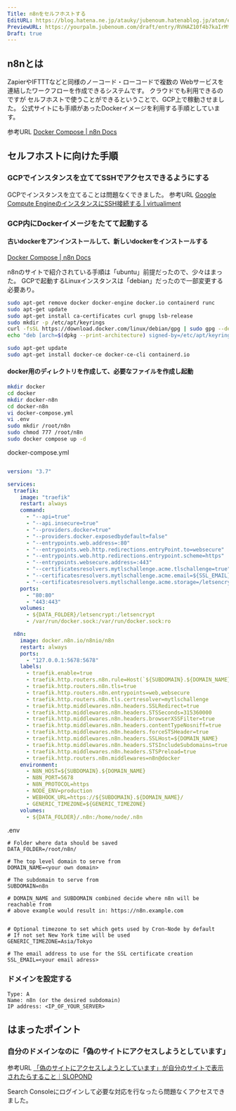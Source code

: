 ```yaml
---
Title: n8nをセルフホストする
EditURL: https://blog.hatena.ne.jp/atauky/jubenoum.hatenablog.jp/atom/entry/6801883189059873775
PreviewURL: https://yourpalm.jubenoum.com/draft/entry/RVHAZ10f4b7kaIrMtLWYo-QxcSE
Draft: true
---
```


## n8nとは

ZapierやIFTTTなどと同様のノーコード・ローコードで複数の
Webサービスを連結したワークフローを作成できるシステムです。
クラウドでも利用できるのですが
セルフホストで使うことができるということで、GCP上で稼動させました。
公式サイトにも手順があったDockerイメージを利用する手順としています。

参考URL
[Docker Compose \| n8n Docs](https://docs.n8n.io/hosting/installation/server-setups/docker-compose/#5-create-docker-compose-file)

## セルフホストに向けた手順

### GCPでインスタンスを立ててSSHでアクセスできるようにする

GCPでインスタンスを立てることは問題なくできました。
参考URL
[Google Compute EngineのインスタンスにSSH接続する \| virtualiment](https://virment.com/how-to-ssh-to-google-compute-engine-instance/)



### GCP内にDockerイメージをたてて起動する

#### 古いdockerをアンインストールして、新しいdockerをインストールする 

[Docker Compose \| n8n Docs](https://docs.n8n.io/hosting/installation/server-setups/docker-compose/)

n8nのサイトで紹介されている手順は「ubuntu」前提だったので、少々はまった。
GCPで起動するLinuxインスタンスは「debian」だったので一部変更する必要あり。

```sh
sudo apt-get remove docker docker-engine docker.io containerd runc
sudo apt-get update
sudo apt-get install ca-certificates curl gnupg lsb-release
sudo mkdir -p /etc/apt/keyrings
curl -fsSL https://download.docker.com/linux/debian/gpg | sudo gpg --dearmor -o /etc/apt/keyrings/docker.gpg
echo "deb [arch=$(dpkg --print-architecture) signed-by=/etc/apt/keyrings/docker.gpg] https://download.docker.com/linux/debian $(lsb_release -cs) stable" | sudo tee /etc/apt/sources.list.d/docker.list > /dev/null

sudo apt-get update
sudo apt-get install docker-ce docker-ce-cli containerd.io
```

#### docker用のディレクトリを作成して、必要なファイルを作成し起動

```sh
mkdir docker
cd docker
mkdir docker-n8n
cd docker-n8n
vi docker-compose.yml
vi .env
sudo mkdir /root/n8n
sudo chmod 777 /root/n8n
sudo docker compose up -d
```

docker-compose.yml

```yaml

version: "3.7"

services:
  traefik:
    image: "traefik"
    restart: always
    command:
      - "--api=true"
      - "--api.insecure=true"
      - "--providers.docker=true"
      - "--providers.docker.exposedbydefault=false"
      - "--entrypoints.web.address=:80"
      - "--entrypoints.web.http.redirections.entryPoint.to=websecure"
      - "--entrypoints.web.http.redirections.entrypoint.scheme=https"
      - "--entrypoints.websecure.address=:443"
      - "--certificatesresolvers.mytlschallenge.acme.tlschallenge=true"
      - "--certificatesresolvers.mytlschallenge.acme.email=${SSL_EMAIL}"
      - "--certificatesresolvers.mytlschallenge.acme.storage=/letsencrypt/acme.json"
    ports:
      - "80:80"
      - "443:443"
    volumes:
      - ${DATA_FOLDER}/letsencrypt:/letsencrypt
      - /var/run/docker.sock:/var/run/docker.sock:ro

  n8n:
    image: docker.n8n.io/n8nio/n8n
    restart: always
    ports:
      - "127.0.0.1:5678:5678"
    labels:
      - traefik.enable=true
      - traefik.http.routers.n8n.rule=Host(`${SUBDOMAIN}.${DOMAIN_NAME}`)
      - traefik.http.routers.n8n.tls=true
      - traefik.http.routers.n8n.entrypoints=web,websecure
      - traefik.http.routers.n8n.tls.certresolver=mytlschallenge
      - traefik.http.middlewares.n8n.headers.SSLRedirect=true
      - traefik.http.middlewares.n8n.headers.STSSeconds=315360000
      - traefik.http.middlewares.n8n.headers.browserXSSFilter=true
      - traefik.http.middlewares.n8n.headers.contentTypeNosniff=true
      - traefik.http.middlewares.n8n.headers.forceSTSHeader=true
      - traefik.http.middlewares.n8n.headers.SSLHost=${DOMAIN_NAME}
      - traefik.http.middlewares.n8n.headers.STSIncludeSubdomains=true
      - traefik.http.middlewares.n8n.headers.STSPreload=true
      - traefik.http.routers.n8n.middlewares=n8n@docker
    environment:
      - N8N_HOST=${SUBDOMAIN}.${DOMAIN_NAME}
      - N8N_PORT=5678
      - N8N_PROTOCOL=https
      - NODE_ENV=production
      - WEBHOOK_URL=https://${SUBDOMAIN}.${DOMAIN_NAME}/
      - GENERIC_TIMEZONE=${GENERIC_TIMEZONE}
    volumes:
      - ${DATA_FOLDER}/.n8n:/home/node/.n8n

```

.env
```
# Folder where data should be saved
DATA_FOLDER=/root/n8n/

# The top level domain to serve from
DOMAIN_NAME=<your own domain>

# The subdomain to serve from
SUBDOMAIN=n8n

# DOMAIN_NAME and SUBDOMAIN combined decide where n8n will be reachable from
# above example would result in: https://n8n.example.com


# Optional timezone to set which gets used by Cron-Node by default
# If not set New York time will be used
GENERIC_TIMEZONE=Asia/Tokyo

# The email address to use for the SSL certificate creation
SSL_EMAIL=<your email adress>
```


### ドメインを設定する

```
Type: A
Name: n8n (or the desired subdomain)
IP address: <IP_OF_YOUR_SERVER>
```


## はまったポイント


### 自分のドメインなのに「偽のサイトにアクセスしようとしています」

参考URL
[「偽のサイトにアクセスしようとしています」が自分のサイトで表示されたらすること｜SLOPOND](https://www.slopond.com/htmlcss/fishing_alert_search_console.html)

Search Consoleにログインして必要な対応を行なったら問題なくアクセスできました。

